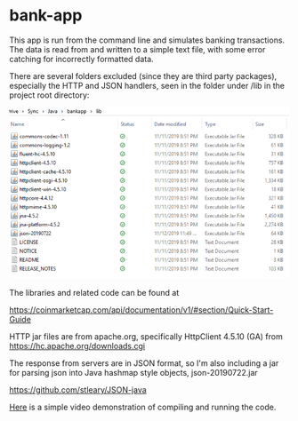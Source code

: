 # bank-app

This app is run from the command line and simulates banking transactions. The data is read from and written to a simple text file, with some error catching for incorrectly formatted data. 

There are several folders excluded (since they are third party packages), especially the HTTP and JSON handlers, seen in the folder under /lib in the project root directory:

![](https://github.com/csjoshc/bank-app/blob/master/man/libref.PNG?raw=true)

The libraries and related code can be found at 

https://coinmarketcap.com/api/documentation/v1/#section/Quick-Start-Guide

HTTP jar files are from apache.org, specifically HttpClient 4.5.10 (GA) from https://hc.apache.org/downloads.cgi

The response from servers are in JSON format, so I'm also including a jar for
parsing json into Java hashmap style objects, json-20190722.jar

https://github.com/stleary/JSON-java

[Here](https://streamable.com/s/z4kfq/brosqa) is a simple video demonstration of compiling and running the code.